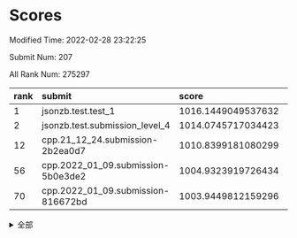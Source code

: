 # Scores

Modified Time: 2022-02-28 23:22:25

Submit Num: 207

All Rank Num: 275297

| rank |               submit               |       score        |       sigma        | pk_num |
| :--- | :--------------------------------- | :----------------- | :----------------- | :----- |
| 1    | jsonzb.test.test_1                 | 1016.1449049537632 | 0.8695774350205089 | 5313   |
| 2    | jsonzb.test.submission_level_4     | 1014.0745717034423 | 0.8204113725938746 | 5322   |
| 12   | cpp.21_12_24.submission-2b2ea0d7   | 1010.8399181080299 | 0.774160858026999  | 5322   |
| 56   | cpp.2022_01_09.submission-5b0e3de2 | 1004.9323919726434 | 0.7186018577813743 | 5322   |
| 70   | cpp.2022_01_09.submission-816672bd | 1003.9449812159296 | 0.7274742709196456 | 5321   |


<details>
<summary>全部</summary>

| rank |                 submit                 |       score        |       sigma        | pk_num |
| :--- | :------------------------------------- | :----------------- | :----------------- | :----- |
| 1    | jsonzb.test.test_1                     | 1016.1449049537632 | 0.8695774350205089 | 5313   |
| 2    | jsonzb.test.submission_level_4         | 1014.0745717034423 | 0.8204113725938746 | 5322   |
| 3    | gobigger.level_3.submission_level_3_25 | 1012.892037935397  | 0.76743475333301   | 5320   |
| 4    | gobigger.level_3.submission_level_3_3  | 1011.561547786258  | 0.7658561748385408 | 5318   |
| 5    | gobigger.level_3.submission_level_3_29 | 1011.5307580271584 | 0.782098971675927  | 5319   |
| 6    | gobigger.level_3.submission_level_3_42 | 1011.4191513564409 | 0.7812109050754105 | 5324   |
| 7    | gobigger.level_3.submission_level_3_40 | 1011.2339799211192 | 0.7769012847066807 | 5321   |
| 8    | gobigger.level_3.submission_level_3_33 | 1011.2244592025947 | 0.7872977793369641 | 5322   |
| 9    | gobigger.level_3.submission_level_3_24 | 1011.0009709800734 | 0.7832093077545599 | 5324   |
| 10   | gobigger.level_3.submission_level_3_28 | 1010.9827577451248 | 0.7594677805445802 | 5317   |
| 11   | gobigger.level_3.submission_level_3_34 | 1010.8405745382862 | 0.7732592293675752 | 5317   |
| 12   | cpp.21_12_24.submission-2b2ea0d7       | 1010.8399181080299 | 0.774160858026999  | 5322   |
| 13   | gobigger.level_3.submission_level_3_2  | 1010.7516571447134 | 0.7813052648471879 | 5320   |
| 14   | gobigger.level_3.submission_level_3_23 | 1010.6956189276827 | 0.7579818212433992 | 5319   |
| 15   | gobigger.level_3.submission_level_3_47 | 1010.5792249904855 | 0.7402446873991593 | 5317   |
| 16   | gobigger.level_3.submission_level_3_43 | 1010.5614654749596 | 0.7845530270209814 | 5324   |
| 17   | gobigger.level_3.submission_level_3_19 | 1010.4586825257732 | 0.7614016995058464 | 5322   |
| 18   | gobigger.level_3.submission_level_3_36 | 1010.3733417788396 | 0.7585639486531751 | 5317   |
| 19   | gobigger.level_3.submission_level_3_0  | 1010.312741786129  | 0.7773465967259876 | 5319   |
| 20   | gobigger.level_3.submission_level_3_41 | 1010.2334093442745 | 0.7393590429326958 | 5319   |
| 21   | gobigger.level_3.submission_level_3_11 | 1010.2284272280049 | 0.7682072279366311 | 5316   |
| 22   | gobigger.level_3.submission_level_3_17 | 1010.2140079613604 | 0.7614421495744872 | 5316   |
| 23   | gobigger.level_3.submission_level_3_15 | 1010.1712855826119 | 0.7786155616199694 | 5316   |
| 24   | gobigger.level_3.submission_level_3_13 | 1010.1388732634678 | 0.7463715924759922 | 5323   |
| 25   | gobigger.level_3.submission_level_3_37 | 1010.087399967976  | 0.7607799834465866 | 5319   |
| 26   | gobigger.level_3.submission_level_3_10 | 1010.0771260578828 | 0.7367059355367679 | 5318   |
| 27   | gobigger.level_3.submission_level_3_18 | 1010.0552249398349 | 0.7603916069333253 | 5320   |
| 28   | gobigger.level_3.submission_level_3_6  | 1010.0433531464405 | 0.7431650590818684 | 5318   |
| 29   | gobigger.level_3.submission_level_3_45 | 1010.0303909372809 | 0.7557054156509391 | 5318   |
| 30   | gobigger.level_3.submission_level_3_16 | 1010.0038261757782 | 0.763923718850625  | 5322   |
| 31   | gobigger.level_3.submission_level_3_39 | 1009.9956364219629 | 0.771555704463893  | 5320   |
| 32   | gobigger.level_3.submission_level_3_20 | 1009.9762360946276 | 0.781189162086407  | 5319   |
| 33   | gobigger.level_3.submission_level_3_1  | 1009.9641380934954 | 0.7780978080115637 | 5326   |
| 34   | gobigger.level_3.submission_level_3_30 | 1009.9381669566634 | 0.7606191519432085 | 5318   |
| 35   | gobigger.level_3.submission_level_3_4  | 1009.8640858534579 | 0.7509042117127763 | 5319   |
| 36   | gobigger.level_3.submission_level_3_48 | 1009.8557175671016 | 0.7729518606391051 | 5315   |
| 37   | gobigger.level_3.submission_level_3_22 | 1009.8027690091191 | 0.7670175025377821 | 5320   |
| 38   | gobigger.level_3.submission_level_3_5  | 1009.7556165070977 | 0.7654865332357247 | 5319   |
| 39   | gobigger.level_3.submission_level_3_35 | 1009.7023876607545 | 0.7529089085586946 | 5320   |
| 40   | gobigger.level_3.submission_level_3_12 | 1009.698457783889  | 0.7495978626466402 | 5319   |
| 41   | gobigger.level_3.submission_level_3_14 | 1009.6336118382524 | 0.75973639932781   | 5320   |
| 42   | gobigger.level_3.submission_level_3_8  | 1009.4968829853582 | 0.7650394965871627 | 5318   |
| 43   | gobigger.level_3.submission_level_3_27 | 1009.3758535603661 | 0.7578122745113487 | 5322   |
| 44   | gobigger.level_3.submission_level_3_49 | 1009.3738549117246 | 0.7587950427349177 | 5322   |
| 45   | gobigger.level_3.submission_level_3_46 | 1009.3669534382173 | 0.7463614394979082 | 5319   |
| 46   | gobigger.level_3.submission_level_3_44 | 1009.2005720343171 | 0.7710761307712828 | 5319   |
| 47   | gobigger.level_3.submission_level_3_26 | 1009.1410708321439 | 0.7604790164318792 | 5316   |
| 48   | gobigger.level_3.submission_level_3_31 | 1009.1251333636245 | 0.7363333499137061 | 5318   |
| 49   | gobigger.level_3.submission_level_3_21 | 1009.070905793246  | 0.7391150255694923 | 5317   |
| 50   | gobigger.level_3.submission_level_3_38 | 1009.0310333224086 | 0.7449043683173382 | 5321   |
| 51   | gobigger.level_3.submission_level_3_32 | 1008.7906075829546 | 0.7631573911399604 | 5319   |
| 52   | gobigger.level_3.submission_level_3_7  | 1008.12152734165   | 0.7476144440831267 | 5315   |
| 53   | gobigger.level_3.submission_level_3_9  | 1007.8422424134104 | 0.7575728233912463 | 5321   |
| 54   | gobigger.level_1.submission_level_1_49 | 1005.3787108574684 | 0.7231960812506978 | 5315   |
| 55   | gobigger.level_1.submission_level_1_7  | 1004.9994639670426 | 0.7215307838831148 | 5320   |
| 56   | cpp.2022_01_09.submission-5b0e3de2     | 1004.9323919726434 | 0.7186018577813743 | 5322   |
| 57   | gobigger.level_1.submission_level_1_23 | 1004.9211753862495 | 0.7326648055304948 | 5326   |
| 58   | gobigger.level_1.submission_level_1_36 | 1004.8498553814021 | 0.7319348074859979 | 5317   |
| 59   | gobigger.level_1.submission_level_1_25 | 1004.7877873772975 | 0.7202606457325768 | 5314   |
| 60   | gobigger.level_1.submission_level_1_47 | 1004.6856904321594 | 0.6998948040222097 | 5321   |
| 61   | gobigger.level_1.submission_level_1_4  | 1004.5314907942404 | 0.706586123976097  | 5318   |
| 62   | gobigger.level_1.submission_level_1_35 | 1004.4177524995955 | 0.7165904608764901 | 5317   |
| 63   | gobigger.level_1.submission_level_1_11 | 1004.331528232366  | 0.7226765310343727 | 5320   |
| 64   | gobigger.level_1.submission_level_1_0  | 1004.191365657352  | 0.7238615502644928 | 5319   |
| 65   | gobigger.level_1.submission_level_1_31 | 1004.1141358858041 | 0.718263898792049  | 5319   |
| 66   | gobigger.level_1.submission_level_1_32 | 1004.0648584654444 | 0.7315190021677815 | 5320   |
| 67   | gobigger.level_1.submission_level_1_33 | 1004.0163476430153 | 0.7276371982459141 | 5321   |
| 68   | gobigger.level_1.submission_level_1_14 | 1004.0112671543644 | 0.7186173113435868 | 5323   |
| 69   | gobigger.level_1.submission_level_1_21 | 1003.9515230650957 | 0.7180234416901375 | 5328   |
| 70   | cpp.2022_01_09.submission-816672bd     | 1003.9449812159296 | 0.7274742709196456 | 5321   |
| 71   | gobigger.level_1.submission_level_1_12 | 1003.888681750028  | 0.7140793157088046 | 5326   |
| 72   | gobigger.level_1.submission_level_1_8  | 1003.7915131602924 | 0.7211669276251004 | 5317   |
| 73   | gobigger.level_1.submission_level_1_5  | 1003.7771438816878 | 0.7242816780150957 | 5321   |
| 74   | gobigger.level_1.submission_level_1_41 | 1003.7356463861146 | 0.7240572547239806 | 5324   |
| 75   | gobigger.level_1.submission_level_1_39 | 1003.6890352391987 | 0.716259496258432  | 5322   |
| 76   | gobigger.level_1.submission_level_1_26 | 1003.6012298613788 | 0.7285944315286621 | 5321   |
| 77   | gobigger.level_1.submission_level_1_19 | 1003.5831780500758 | 0.7101480954065426 | 5319   |
| 78   | gobigger.level_1.submission_level_1_6  | 1003.5593240282875 | 0.7199369408204308 | 5326   |
| 79   | gobigger.level_1.submission_level_1_13 | 1003.4789537879996 | 0.725212025049026  | 5319   |
| 80   | gobigger.level_1.submission_level_1_43 | 1003.3468984864043 | 0.7081243638912591 | 5322   |
| 81   | gobigger.level_1.submission_level_1_18 | 1003.3039377020632 | 0.7166681242343509 | 5323   |
| 82   | gobigger.level_1.submission_level_1_10 | 1003.2667970957446 | 0.7246093224055643 | 5314   |
| 83   | gobigger.level_1.submission_level_1_17 | 1003.2152943507589 | 0.7028799806004916 | 5321   |
| 84   | gobigger.level_1.submission_level_1_48 | 1003.2112573204008 | 0.7189569402417222 | 5314   |
| 85   | gobigger.level_1.submission_level_1_46 | 1003.2016685758605 | 0.721920547409118  | 5319   |
| 86   | gobigger.level_1.submission_level_1_38 | 1003.1215677063353 | 0.7176069135969347 | 5320   |
| 87   | gobigger.level_1.submission_level_1_2  | 1003.111710187218  | 0.7208683225820398 | 5318   |
| 88   | gobigger.level_1.submission_level_1_22 | 1003.1087110647914 | 0.7299440587061652 | 5317   |
| 89   | gobigger.level_1.submission_level_1_1  | 1003.0598609225998 | 0.7140667981385453 | 5320   |
| 90   | gobigger.level_1.submission_level_1_45 | 1003.0504299355231 | 0.7319147416743772 | 5318   |
| 91   | gobigger.level_1.submission_level_1_42 | 1003.0156868432422 | 0.7159031293272444 | 5325   |
| 92   | gobigger.level_1.submission_level_1_34 | 1002.9994254519572 | 0.7180152753853843 | 5321   |
| 93   | gobigger.level_1.submission_level_1_37 | 1002.9977141586029 | 0.7367834796086056 | 5317   |
| 94   | gobigger.level_1.submission_level_1_29 | 1002.9808902911743 | 0.723042803550513  | 5322   |
| 95   | gobigger.level_1.submission_level_1_30 | 1002.8606416604127 | 0.7200397838578361 | 5317   |
| 96   | gobigger.level_1.submission_level_1_16 | 1002.7520340935002 | 0.7073560305989876 | 5317   |
| 97   | gobigger.level_1.submission_level_1_3  | 1002.7488532625378 | 0.7157401889853215 | 5316   |
| 98   | gobigger.level_1.submission_level_1_28 | 1002.7223743758043 | 0.7170652495738342 | 5323   |
| 99   | gobigger.level_1.submission_level_1_27 | 1002.6611324947182 | 0.714888245747682  | 5319   |
| 100  | gobigger.level_1.submission_level_1_20 | 1002.6269330411229 | 0.7143898370796365 | 5316   |
| 101  | gobigger.level_1.submission_level_1_24 | 1002.3619223863118 | 0.7080962678099806 | 5320   |
| 102  | gobigger.level_1.submission_level_1_9  | 1002.2970688221365 | 0.7169783422216526 | 5317   |
| 103  | gobigger.level_1.submission_level_1_44 | 1002.1778074205035 | 0.7202065178803304 | 5313   |
| 104  | gobigger.level_1.submission_level_1_40 | 1001.0735458313989 | 0.7121146456321141 | 5320   |
| 105  | gobigger.level_1.submission_level_1_15 | 1000.6175346202881 | 0.7185329388302537 | 5316   |
| 106  | gobigger.random.submission_random_40   | 997.4126683068786  | 0.7134579335688904 | 5321   |
| 107  | gobigger.random.submission_random_43   | 997.4111239931563  | 0.7091652316294673 | 5322   |
| 108  | gobigger.random.submission_random_16   | 997.224918549679   | 0.7048033159943028 | 5315   |
| 109  | gobigger.random.submission_random_24   | 996.8245483914519  | 0.7052768607495644 | 5320   |
| 110  | gobigger.random.submission_random_18   | 996.7948385796066  | 0.7125267146386396 | 5320   |
| 111  | gobigger.random.submission_random_45   | 996.6913079100377  | 0.7109265265118553 | 5323   |
| 112  | gobigger.random.submission_random_4    | 996.664337220555   | 0.7187969975880041 | 5317   |
| 113  | gobigger.random.submission_random_6    | 996.5491965954699  | 0.7108460643425698 | 5318   |
| 114  | gobigger.random.submission_random_39   | 996.5406468378786  | 0.7164229178421295 | 5316   |
| 115  | gobigger.random.submission_random_36   | 996.5091546966374  | 0.7206356298776991 | 5321   |
| 116  | gobigger.random.submission_random_37   | 996.488280154795   | 0.7138472692710034 | 5315   |
| 117  | gobigger.random.submission_random_41   | 996.4477404991931  | 0.7089007519415652 | 5324   |
| 118  | gobigger.random.submission_random_19   | 996.3998700481584  | 0.7108246088879757 | 5323   |
| 119  | gobigger.random.submission_random_20   | 996.3765122899997  | 0.7243944377622918 | 5326   |
| 120  | gobigger.random.submission_random_31   | 996.3665443622875  | 0.7172651831936516 | 5318   |
| 121  | gobigger.random.submission_random_1    | 996.3567712822211  | 0.7153211838171086 | 5316   |
| 122  | gobigger.random.submission_random_10   | 996.2869117766038  | 0.7092834773200491 | 5319   |
| 123  | gobigger.random.submission_random_12   | 996.2841273190137  | 0.7174920551177263 | 5323   |
| 124  | gobigger.random.submission_random_25   | 996.2267606503492  | 0.7231978742462637 | 5323   |
| 125  | gobigger.random.submission_random_30   | 996.2139427601419  | 0.7135553012737589 | 5319   |
| 126  | gobigger.random.submission_random_11   | 996.1912088170528  | 0.7111331646464242 | 5317   |
| 127  | gobigger.random.submission_random_0    | 996.1453783299492  | 0.7096006468067452 | 5314   |
| 128  | gobigger.random.submission_random_35   | 996.1399392212124  | 0.7269081797273668 | 5320   |
| 129  | gobigger.random.submission_random_49   | 996.0831783926373  | 0.7139296685056331 | 5325   |
| 130  | gobigger.random.submission_random_28   | 996.0498196593364  | 0.712662556143548  | 5319   |
| 131  | gobigger.random.submission_random_22   | 996.000852487209   | 0.6972600018229765 | 5319   |
| 132  | gobigger.random.submission_random_46   | 995.955510264605   | 0.7161752821925541 | 5323   |
| 133  | gobigger.random.submission_random_48   | 995.9554504326796  | 0.704794429820265  | 5315   |
| 134  | gobigger.random.submission_random_42   | 995.9253797735652  | 0.7229194611129499 | 5323   |
| 135  | gobigger.random.submission_random_8    | 995.8810997952559  | 0.7055114496925633 | 5316   |
| 136  | gobigger.random.submission_random_21   | 995.7425696942415  | 0.7094418697355002 | 5318   |
| 137  | gobigger.random.submission_random_5    | 995.6949484415749  | 0.7020952412300202 | 5319   |
| 138  | gobigger.random.submission_random_34   | 995.6760661645727  | 0.7162038395762093 | 5315   |
| 139  | gobigger.random.submission_random_47   | 995.5755438753505  | 0.7191958354743366 | 5324   |
| 140  | gobigger.random.submission_random_15   | 995.5738050871919  | 0.7077190803285803 | 5320   |
| 141  | gobigger.random.submission_random_29   | 995.5242557149998  | 0.7183178444185261 | 5323   |
| 142  | gobigger.random.submission_random_32   | 995.5084230637673  | 0.7200558829397851 | 5317   |
| 143  | gobigger.random.submission_random_2    | 995.4995372465866  | 0.7181722189448523 | 5324   |
| 144  | gobigger.random.submission_random_17   | 995.421793633756   | 0.7063244609081626 | 5319   |
| 145  | gobigger.random.submission_random_33   | 995.4026248112863  | 0.71825533374584   | 5319   |
| 146  | gobigger.random.submission_random_9    | 995.3933321323728  | 0.7146773102382941 | 5321   |
| 147  | gobigger.random.submission_random_38   | 995.3603874325994  | 0.7138335850071864 | 5319   |
| 148  | gobigger.random.submission_random_7    | 995.3372520512668  | 0.7153488393208318 | 5323   |
| 149  | gobigger.random.submission_random_27   | 995.2129188860584  | 0.7066960376424658 | 5319   |
| 150  | gobigger.random.submission_random_3    | 995.039265948773   | 0.7189792215159551 | 5319   |
| 151  | gobigger.random.submission_random_44   | 994.9735188905385  | 0.7199318801000641 | 5327   |
| 152  | gobigger.random.submission_random_14   | 994.959827150713   | 0.7105020082397603 | 5321   |
| 153  | gobigger.random.submission_random_23   | 994.5333112802198  | 0.7197106690741565 | 5321   |
| 154  | gobigger.random.submission_random_13   | 994.4738539319453  | 0.7156801773961439 | 5324   |
| 155  | gobigger.random.submission_random_26   | 994.3728451309657  | 0.734612952885034  | 5319   |
| 156  | gobigger.level_2.submission_level_2_18 | 994.120664537501   | 0.7259949059547357 | 5323   |
| 157  | gobigger.level_2.submission_level_2_37 | 993.591917679341   | 0.7317911520418086 | 5323   |
| 158  | gobigger.level_2.submission_level_2_5  | 993.2607603117821  | 0.7422858403593995 | 5319   |
| 159  | gobigger.level_2.submission_level_2_25 | 993.1681145530675  | 0.7289312581079208 | 5318   |
| 160  | gobigger.level_2.submission_level_2_20 | 993.1548036712371  | 0.7396719578551794 | 5322   |
| 161  | gobigger.level_2.submission_level_2_28 | 993.1467804736417  | 0.7490073942915824 | 5320   |
| 162  | gobigger.level_2.submission_level_2_41 | 993.1002185363443  | 0.7354869925867259 | 5319   |
| 163  | gobigger.level_2.submission_level_2_6  | 993.0894936493673  | 0.7481726616770082 | 5318   |
| 164  | gobigger.level_2.submission_level_2_27 | 993.0798857953831  | 0.7443319009737192 | 5316   |
| 165  | gobigger.level_2.submission_level_2_2  | 993.0440579563531  | 0.73487571323149   | 5319   |
| 166  | gobigger.level_2.submission_level_2_40 | 992.9996282245709  | 0.7418713430827099 | 5313   |
| 167  | gobigger.level_2.submission_level_2_43 | 992.8910916984238  | 0.7446177819011586 | 5320   |
| 168  | gobigger.level_2.submission_level_2_21 | 992.719151427918   | 0.7304904706484243 | 5320   |
| 169  | gobigger.level_2.submission_level_2_46 | 992.6941788841967  | 0.7432290033718081 | 5319   |
| 170  | gobigger.level_2.submission_level_2_35 | 992.6130315990041  | 0.7442220934136959 | 5325   |
| 171  | gobigger.level_2.submission_level_2_22 | 992.5841543274806  | 0.7410549455473673 | 5326   |
| 172  | gobigger.level_2.submission_level_2_38 | 992.5025550680232  | 0.753270602931074  | 5317   |
| 173  | gobigger.level_2.submission_level_2_48 | 992.1591850654711  | 0.7398985264719266 | 5322   |
| 174  | gobigger.level_2.submission_level_2_0  | 992.1510626642619  | 0.746812959530799  | 5321   |
| 175  | gobigger.level_2.submission_level_2_15 | 992.148931576874   | 0.7431936507325372 | 5318   |
| 176  | gobigger.level_2.submission_level_2_34 | 992.1140167477162  | 0.7514519282855854 | 5319   |
| 177  | gobigger.level_2.submission_level_2_16 | 992.0222459572365  | 0.7252572924302183 | 5317   |
| 178  | gobigger.level_2.submission_level_2_30 | 991.7958889967272  | 0.7352764177355002 | 5319   |
| 179  | gobigger.level_2.submission_level_2_31 | 991.7816709865609  | 0.74648236413311   | 5324   |
| 180  | gobigger.level_2.submission_level_2_47 | 991.775441835807   | 0.7345085686509023 | 5317   |
| 181  | gobigger.level_2.submission_level_2_10 | 991.6851504785762  | 0.7432156435533908 | 5325   |
| 182  | gobigger.level_2.submission_level_2_11 | 991.5962014676489  | 0.7410566477784052 | 5319   |
| 183  | gobigger.level_2.submission_level_2_7  | 991.5878612164828  | 0.7415702143268068 | 5322   |
| 184  | gobigger.level_2.submission_level_2_1  | 991.5289171343883  | 0.741625802755726  | 5318   |
| 185  | gobigger.level_2.submission_level_2_23 | 991.526019234785   | 0.7494253692131821 | 5317   |
| 186  | gobigger.level_2.submission_level_2_39 | 991.5219426441719  | 0.7601676831698554 | 5317   |
| 187  | gobigger.level_2.submission_level_2_12 | 991.4904542582547  | 0.7584859037161104 | 5322   |
| 188  | gobigger.level_2.submission_level_2_44 | 991.4315539561164  | 0.7572579929803288 | 5322   |
| 189  | gobigger.level_2.submission_level_2_49 | 991.4291272327168  | 0.7358516070616421 | 5319   |
| 190  | gobigger.level_2.submission_level_2_32 | 991.3516429071188  | 0.7593840825663224 | 5319   |
| 191  | gobigger.level_2.submission_level_2_3  | 991.2536261847105  | 0.7429256842667064 | 5317   |
| 192  | gobigger.level_2.submission_level_2_33 | 991.2115126803903  | 0.7469514643135697 | 5320   |
| 193  | gobigger.level_2.submission_level_2_42 | 991.1725958673053  | 0.7632887119722083 | 5322   |
| 194  | gobigger.level_2.submission_level_2_17 | 991.1612132414137  | 0.7551284390287093 | 5314   |
| 195  | gobigger.level_2.submission_level_2_26 | 990.6181880505833  | 0.7656536425982896 | 5322   |
| 196  | gobigger.level_2.submission_level_2_8  | 990.570490229738   | 0.7841747134986352 | 5321   |
| 197  | gobigger.level_2.submission_level_2_19 | 990.5134122598363  | 0.7559827802372662 | 5325   |
| 198  | gobigger.level_2.submission_level_2_29 | 990.4105101692365  | 0.7712837014679024 | 5322   |
| 199  | gobigger.level_2.submission_level_2_4  | 990.2532250688287  | 0.7622440635665327 | 5315   |
| 200  | gobigger.level_2.submission_level_2_9  | 990.2379680584107  | 0.7717252809679847 | 5323   |
| 201  | gobigger.level_2.submission_level_2_14 | 990.2255830395521  | 0.7647848946869723 | 5322   |
| 202  | gobigger.level_2.submission_level_2_36 | 990.1293717018907  | 0.784944173734154  | 5325   |
| 203  | gobigger.level_2.submission_level_2_45 | 990.0681032158375  | 0.7569610919235528 | 5316   |
| 204  | gobigger.level_2.submission_level_2_24 | 989.8677104422883  | 0.7924134982228705 | 5324   |
| 205  | gobigger.level_2.submission_level_2_13 | 989.4411937331682  | 0.7824130532055115 | 5318   |
| 206  | gobigger.none.submission_none_0        | 976.7552853432702  | 1.3719202485934325 | 5318   |
| 207  | gobigger.none.submission_none_1        | 975.4821422205456  | 1.4674218443507845 | 5327   |

</details>